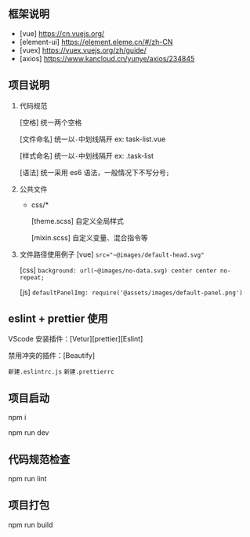 ## 框架说明

- [vue] https://cn.vuejs.org/
- [element-ui] https://element.eleme.cn/#/zh-CN
- [vuex] https://vuex.vuejs.org/zh/guide/
- [axios] https://www.kancloud.cn/yunye/axios/234845

## 项目说明

1. 代码规范

   [空格] 统一两个空格

   [文件命名] 统一以`-`中划线隔开 ex: task-list.vue

   [样式命名] 统一以`-`中划线隔开 ex: .task-list

   [语法] 统一采用 es6 语法，一般情况下不写分号`;`

2. 公共文件

   - css/\*

     [theme.scss] 自定义全局样式

     [mixin.scss] 自定义变量、混合指令等

3. 文件路径使用例子
   [vue] `src="~@images/default-head.svg"`

   [css] `background: url(~@images/no-data.svg) center center no-repeat;`

   [js] `defaultPanelImg: require('@assets/images/default-panel.png')`

## eslint + prettier 使用

VScode 安装插件：[Vetur][prettier][Eslint]

禁用冲突的插件：[Beautify]

`新建.eslintrc.js`
`新建.prettierrc`

## 项目启动

npm i

npm run dev

## 代码规范检查

npm run lint

## 项目打包

npm run build
